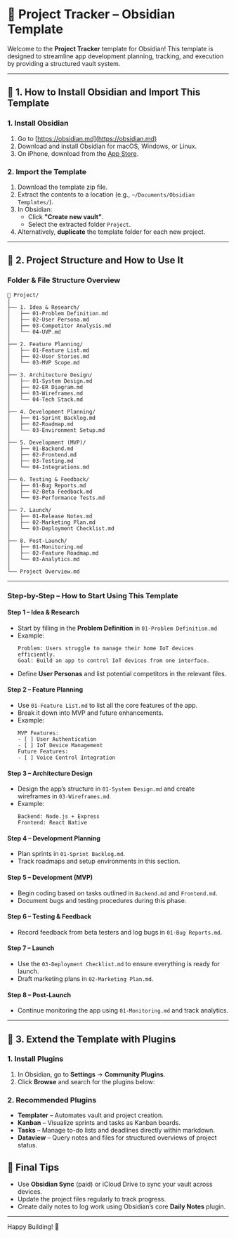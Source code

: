 
# 📱 Project Tracker – Obsidian Template
Welcome to the **Project Tracker** template for Obsidian! This template is designed to streamline app development planning, tracking, and execution by providing a structured vault system.

---

## 🚀 1. How to Install Obsidian and Import This Template

### **1. Install Obsidian**
1. Go to [https://obsidian.md](https://obsidian.md)
2. Download and install Obsidian for macOS, Windows, or Linux.
3. On iPhone, download from the [App Store](https://apps.apple.com/app/id1557175442).

### **2. Import the Template**
1. Download the template zip file.
2. Extract the contents to a location (e.g., `~/Documents/Obsidian Templates/`).
3. In Obsidian:
   - Click **"Create new vault"**.
   - Select the extracted folder `Project`.
4. Alternatively, **duplicate** the template folder for each new project.

---

## 📂 2. Project Structure and How to Use It

### **Folder & File Structure Overview**
```
📂 Project/
│
├── 1. Idea & Research/
│   ├── 01-Problem Definition.md
│   ├── 02-User Persona.md
│   ├── 03-Competitor Analysis.md
│   └── 04-UVP.md
│
├── 2. Feature Planning/
│   ├── 01-Feature List.md
│   ├── 02-User Stories.md
│   └── 03-MVP Scope.md
│
├── 3. Architecture Design/
│   ├── 01-System Design.md
│   ├── 02-ER Diagram.md
│   ├── 03-Wireframes.md
│   └── 04-Tech Stack.md
│
├── 4. Development Planning/
│   ├── 01-Sprint Backlog.md
│   ├── 02-Roadmap.md
│   └── 03-Environment Setup.md
│
├── 5. Development (MVP)/
│   ├── 01-Backend.md
│   ├── 02-Frontend.md
│   ├── 03-Testing.md
│   └── 04-Integrations.md
│
├── 6. Testing & Feedback/
│   ├── 01-Bug Reports.md
│   ├── 02-Beta Feedback.md
│   └── 03-Performance Tests.md
│
├── 7. Launch/
│   ├── 01-Release Notes.md
│   ├── 02-Marketing Plan.md
│   └── 03-Deployment Checklist.md
│
├── 8. Post-Launch/
│   ├── 01-Monitoring.md
│   ├── 02-Feature Roadmap.md
│   └── 03-Analytics.md
│
└── Project Overview.md
```

---

### **Step-by-Step – How to Start Using This Template**

#### **Step 1 – Idea & Research**
- Start by filling in the **Problem Definition** in `01-Problem Definition.md`
- Example:
  ```
  Problem: Users struggle to manage their home IoT devices efficiently.
  Goal: Build an app to control IoT devices from one interface.
  ```
- Define **User Personas** and list potential competitors in the relevant files.

#### **Step 2 – Feature Planning**
- Use `01-Feature List.md` to list all the core features of the app.
- Break it down into MVP and future enhancements.
- Example:
  ```
  MVP Features:
  - [ ] User Authentication
  - [ ] IoT Device Management
  Future Features:
  - [ ] Voice Control Integration
  ```

#### **Step 3 – Architecture Design**
- Design the app’s structure in `01-System Design.md` and create wireframes in `03-Wireframes.md`.
- Example:
  ```
  Backend: Node.js + Express
  Frontend: React Native
  ```

#### **Step 4 – Development Planning**
- Plan sprints in `01-Sprint Backlog.md`.
- Track roadmaps and setup environments in this section.

#### **Step 5 – Development (MVP)**
- Begin coding based on tasks outlined in `Backend.md` and `Frontend.md`.
- Document bugs and testing procedures during this phase.

#### **Step 6 – Testing & Feedback**
- Record feedback from beta testers and log bugs in `01-Bug Reports.md`.

#### **Step 7 – Launch**
- Use the `03-Deployment Checklist.md` to ensure everything is ready for launch.
- Draft marketing plans in `02-Marketing Plan.md`.

#### **Step 8 – Post-Launch**
- Continue monitoring the app using `01-Monitoring.md` and track analytics.

---

## 🔧 3. Extend the Template with Plugins

### **1. Install Plugins**
1. In Obsidian, go to **Settings** → **Community Plugins**.
2. Click **Browse** and search for the plugins below:

### **2. Recommended Plugins**
- **Templater** – Automates vault and project creation.
- **Kanban** – Visualize sprints and tasks as Kanban boards.
- **Tasks** – Manage to-do lists and deadlines directly within markdown.
- **Dataview** – Query notes and files for structured overviews of project status.

## 🎯 Final Tips
- Use **Obsidian Sync** (paid) or iCloud Drive to sync your vault across devices.
- Update the project files regularly to track progress.
- Create daily notes to log work using Obsidian’s core **Daily Notes** plugin.

---

Happy Building! 🚀
